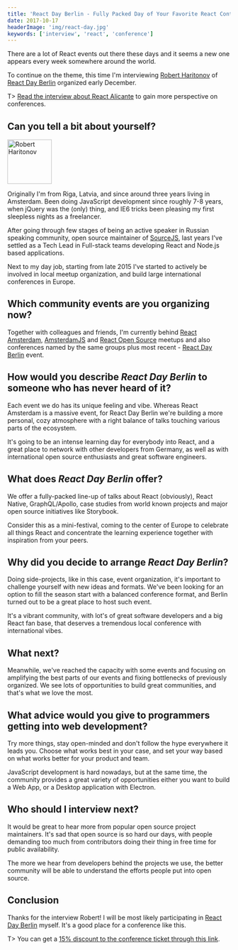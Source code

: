 ```yaml
---
title: 'React Day Berlin - Fully Packed Day of Your Favorite React Content - Interview with Robert Haritonov'
date: 2017-10-17
headerImage: 'img/react-day.jpg'
keywords: ['interview', 'react', 'conference']
---
```


There are a lot of React events out there these days and it seems a new one appears every week somewhere around the world.

To continue on the theme, this time I'm interviewing [Robert Haritonov](https://twitter.com/operatino) of [React Day Berlin](https://reactday.berlin/) organized early December.

T> [Read the interview about React Alicante](/blog/react-alicante-interview/) to gain more perspective on conferences.

## Can you tell a bit about yourself?

<p>
<span class="author">
  <img src="https://www.gravatar.com/avatar/bad3e55f0b96b80bc4ffb40d1c1414dc?s=200" alt="Robert Haritonov" class="author" width="100" height="100" />
</span>

Originally I'm from Riga, Latvia, and since around three years living in Amsterdam. Been doing JavaScript development since roughly 7-8 years, when jQuery was the (only) thing, and IE6 tricks been pleasing my first sleepless nights as a freelancer.
</p>

After going through few stages of being an active speaker in Russian speaking community, open source maintainer of [SourceJS](https://sourcejs.com), last years I've settled as a Tech Lead in Full-stack teams developing React and Node.js based applications.

Next to my day job, starting from late 2015 I've started to actively be involved in local meetup organization, and build large international conferences in Europe.

## Which community events are you organizing now?

Together with colleagues and friends, I'm currently behind [React Amsterdam](https://www.meetup.com/preview/React-Amsterdam), [AmsterdamJS](https://www.meetup.com/preview/AmsterdamJS) and [React Open Source](https://www.meetup.com/preview/React-Open-Source) meetups and also conferences named by the same groups plus most recent - [React Day Berlin](https://reactday.berlin) event.

## How would you describe *React Day Berlin* to someone who has never heard of it?

Each event we do has its unique feeling and vibe. Whereas React Amsterdam is a massive event, for React Day Berlin we're building a more personal, cozy atmosphere with a right balance of talks touching various parts of the ecosystem.

It's going to be an intense learning day for everybody into React, and a great place to network with other developers from Germany, as well as with international open source enthusiasts and great software engineers.

## What does *React Day Berlin* offer?

We offer a fully-packed line-up of talks about React (obviously), React Native, GraphQL/Apollo, case studies from world known projects and major open source initiatives like Storybook.

Consider this as a mini-festival, coming to the center of Europe to celebrate all things React and concentrate the learning experience together with inspiration from your peers.

## Why did you decide to arrange *React Day Berlin*?

Doing side-projects, like in this case, event organization, it's important to challenge yourself with new ideas and formats. We've been looking for an option to fill the season start with a balanced conference format, and Berlin turned out to be a great place to host such event.

It's a vibrant community, with lot's of great software developers and a big React fan base, that deserves a tremendous local conference with international vibes.

## What next?

Meanwhile, we've reached the capacity with some events and focusing on amplifying the best parts of our events and fixing bottlenecks of previously organized. We see lots of opportunities to build great communities, and that's what we love the most.

## What advice would you give to programmers getting into web development?

Try more things, stay open-minded and don't follow the hype everywhere it leads you. Choose what works best in your case, and set your way based on what works better for your product and team.

JavaScript development is hard nowadays, but at the same time, the community provides a great variety of opportunities either you want to build a Web App, or a Desktop application with Electron.

## Who should I interview next?

It would be great to hear more from popular open source project maintainers. It's sad that open source is so hard our days, with people demanding too much from contributors doing their thing in free time for public availability.

The more we hear from developers behind the projects we use, the better community will be able to understand the efforts people put into open source.

## Conclusion

Thanks for the interview Robert! I will be most likely participating in [React Day Berlin](https://reactday.berlin) myself. It's a good place for a conference like this.

T> You can get a [15% discount to the conference ticket through this link](https://www.eventbrite.com/e/react-day-berlin-2017-tickets-37159994544?discount=SurviveJS).
